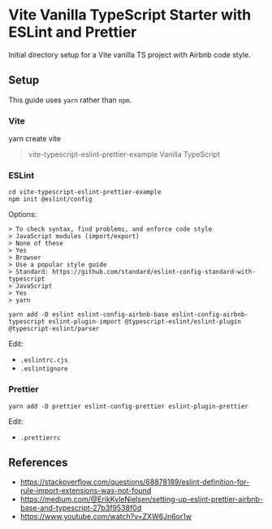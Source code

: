 # Vite Vanilla TypeScript Starter with ESLint and Prettier

Initial directory setup for a Vite vanilla TS project with Airbnb code style.

## Setup

This guide uses `yarn` rather than `npm`.

### Vite

yarn create vite

> vite-typescript-eslint-prettier-example
> Vanilla
> TypeScript

### ESLint

```shell
cd vite-typescript-eslint-prettier-example
npm init @eslint/config
```

Options:

```
> To check syntax, find problems, and enforce code style
> JavaScript modules (import/export)
> None of these
> Yes
> Browser
> Use a popular style guide
> Standard: https://github.com/standard/eslint-config-standard-with-typescript
> JavaScript
> Yes
> yarn
```

```shell
yarn add -D eslint eslint-config-airbnb-base eslint-config-airbnb-typescript eslint-plugin-import @typescript-eslint/eslint-plugin @typescript-eslint/parser
```

Edit:

- `.eslintrc.cjs`
- `.eslintignore`

### Prettier

```shell
yarn add -D prettier eslint-config-prettier eslint-plugin-prettier
```

Edit:

- `.prettierrc`

## References

- https://stackoverflow.com/questions/68878189/eslint-definition-for-rule-import-extensions-was-not-found
- https://medium.com/@ErikKyleNielsen/setting-up-eslint-prettier-airbnb-base-and-typescript-27b3f9538f0d
- https://www.youtube.com/watch?v=ZXW6Jn6or1w
